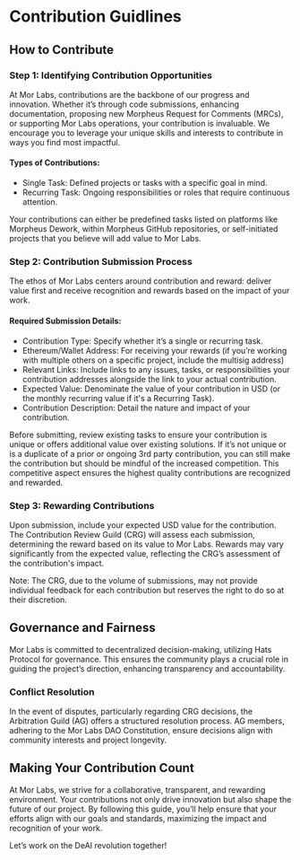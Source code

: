 # Contribution Guidlines

## How to Contribute

### Step 1: Identifying Contribution Opportunities

At Mor Labs, contributions are the backbone of our progress and innovation. Whether it’s through code submissions, enhancing documentation, proposing new Morpheus Request for Comments (MRCs), or supporting Mor Labs operations, your contribution is invaluable. We encourage you to leverage your unique skills and interests to contribute in ways you find most impactful.

#### Types of Contributions:
- Single Task: Defined projects or tasks with a specific goal in mind.
- Recurring Task: Ongoing responsibilities or roles that require continuous attention.

Your contributions can either be predefined tasks listed on platforms like Morpheus Dework, within Morpheus GitHub repositories, or self-initiated projects that you believe will add value to Mor Labs.

### Step 2: Contribution Submission Process

The ethos of Mor Labs centers around contribution and reward: deliver value first and receive recognition and rewards based on the impact of your work.

#### Required Submission Details:
- Contribution Type: Specify whether it’s a single or recurring task.
- Ethereum/Wallet Address: For receiving your rewards (if you’re working with multiple others on a specific project, include the multisig address)
- Relevant Links: Include links to any issues, tasks, or responsibilities your contribution addresses alongside the link to your actual contribution.
- Expected Value: Denominate the value of your contribution in USD (or the monthly recurring value if it's a Recurring Task).
- Contribution Description: Detail the nature and impact of your contribution.

Before submitting, review existing tasks to ensure your contribution is unique or offers additional value over existing solutions. If it’s not unique or is a duplicate of a prior or ongoing 3rd party contribution, you can still make the contribution but should be mindful of the increased competition. This competitive aspect ensures the highest quality contributions are recognized and rewarded.

### Step 3: Rewarding Contributions

Upon submission, include your expected USD value for the contribution. The Contribution Review Guild (CRG) will assess each submission, determining the reward based on its value to Mor Labs. Rewards may vary significantly from the expected value, reflecting the CRG’s assessment of the contribution's impact.

Note: The CRG, due to the volume of submissions, may not provide individual feedback for each contribution but reserves the right to do so at their discretion.

## Governance and Fairness

Mor Labs is committed to decentralized decision-making, utilizing Hats Protocol for governance. This ensures the community plays a crucial role in guiding the project’s direction, enhancing transparency and accountability.

### Conflict Resolution

In the event of disputes, particularly regarding CRG decisions, the Arbitration Guild (AG) offers a structured resolution process. AG members, adhering to the Mor Labs DAO Constitution, ensure decisions align with community interests and project longevity.

## Making Your Contribution Count

At Mor Labs, we strive for a collaborative, transparent, and rewarding environment. Your contributions not only drive innovation but also shape the future of our project. By following this guide, you’ll help ensure that your efforts align with our goals and standards, maximizing the impact and recognition of your work.

Let’s work on the DeAI revolution together!
